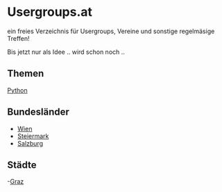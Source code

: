 # Usergroups.at

ein freies Verzeichnis für Usergroups, Vereine und sonstige regelmäsige Treffen!

Bis jetzt nur als Idee .. wird schon noch ..


## Themen

[Python](Topic/Python)

## Bundesländer

- [Wien](Wien)
- [Steiermark](Steiermark)
- [Salzburg](Salzburg)


## Städte

-[Graz](Steiermark/Graz)

